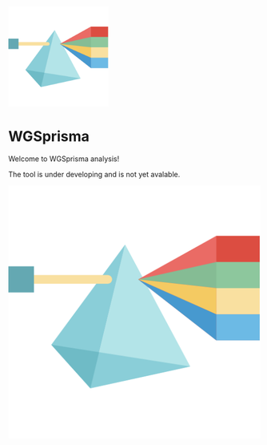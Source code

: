 <img src="WGSPrisma_icon.png" alt= “” width="200" height="200">

# WGSprisma

Welcome to WGSprisma analysis! 

The tool is under developing and is not yet avalable. 

![WGSprisma_logo](WGSPrisma_icon.png)
